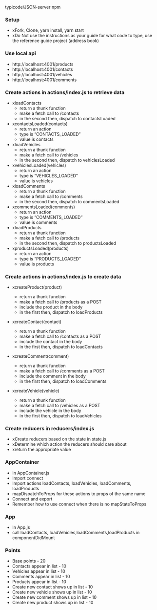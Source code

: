 typicode/JSON-server npm

### Setup
* xFork, Clone, yarn install, yarn start
* xDo Not use the instructions as your guide for what code to type, use the reference guide project (address book)

### Use local api
* http://localhost:4001/products
* http://localhost:4001/contacts
* http://localhost:4001/vehicles
* http://localhost:4001/comments


### Create actions in actions/index.js to retrieve data
* xloadContacts
    * return a thunk function
    * make a fetch call to /contacts
    * in the second then, dispatch to contactsLoaded
* xcontactsLoaded(contacts)
    * return an action
    * type is “CONTACTS_LOADED”
    * value is contacts
* xloadVehicles
    * return a thunk function
    * make a fetch call to /vehicles
    * in the second then, dispatch to vehiclesLoaded
* xvehiclesLoaded(vehicles)
    * return an action
    * type is “VEHICLES_LOADED”
    * value is vehicles
* xloadComments
    * return a thunk function
    * make a fetch call to /comments
    * in the second then, dispatch to commentsLoaded
* xcommentsLoaded(comments)
    * return an action
    * type is “COMMENTS_LOADED”
    * value is comments
* xloadProducts
    * return a thunk function
    * make a fetch call to /products
    * in the second then, dispatch to productsLoaded
* xproductsLoaded(products)
    * return an action
    * type is “PRODUCTS_LOADED”
    * value is products

### Create actions in actions/index.js to create data
* xcreateProduct(product)
   * return a thunk function
   * make a fetch call to /products as a POST
   * include the product in the body
   * in the first then, dispatch to loadProducts

* xcreateContact(contact)
   * return a thunk function
   * make a fetch call to /contacts as a POST
   * include the contact in the body
   * in the first then, dispatch to loadContacts

* xcreateComment(comment)
   * return a thunk function
   * make a fetch call to /comments as a POST
   * include the comment in the body
   * in the first then, dispatch to loadComments

* xcreateVehicle(vehicle)
   * return a thunk function
   * make a fetch call to /vehicles as a POST
   * include the vehicle in the body
   * in the first then, dispatch to loadVehicles

### Create reducers in reducers/index.js
* xCreate reducers based on the state in state.js
* xDetermine which action the reducers should care about
* xreturn the appropriate value

### AppContainer
* In AppContainer.js
* Import connect
* Import actions loadContacts, loadVehicles, loadComments, loadProducts
* mapDispatchToProps for these actions to props of the same name
* Connect and export
* Remember how to use connect when there is no mapStateToProps

### App
* In App.js
* call loadContacts, loadVehicles,loadComments,loadProducts in componentDidMount

### Points
* Base points - 20
* Contacts appear in list - 10
* Vehicles appear in list - 10
* Comments appear in list - 10
* Products appear in list - 10
* Create new contact shows up in list - 10
* Create new vehicle shows up in list - 10
* Create new comment shows up in list - 10
* Create new product shows up in list - 10
